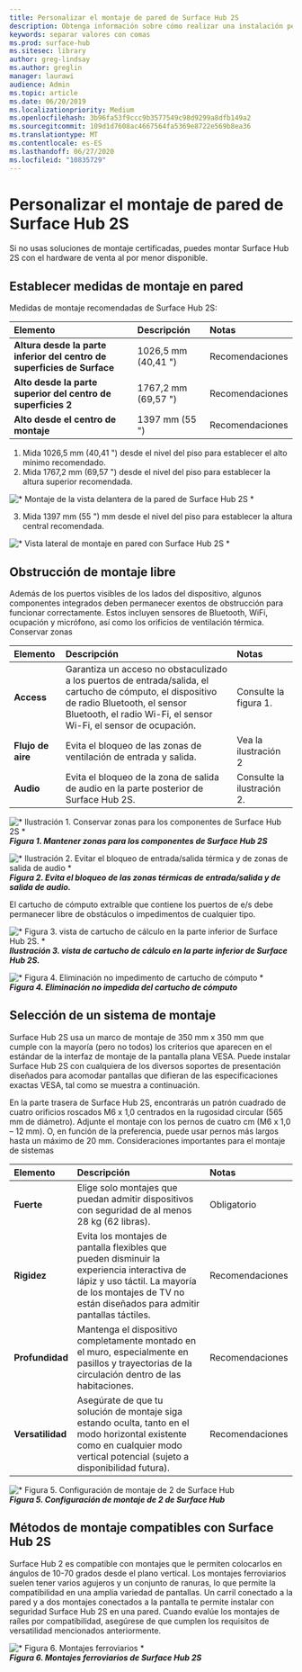 ```yaml
---
title: Personalizar el montaje de pared de Surface Hub 2S
description: Obtenga información sobre cómo realizar una instalación personalizada de Surface Hub 2S.
keywords: separar valores con comas
ms.prod: surface-hub
ms.sitesec: library
author: greg-lindsay
ms.author: greglin
manager: laurawi
audience: Admin
ms.topic: article
ms.date: 06/20/2019
ms.localizationpriority: Medium
ms.openlocfilehash: 3b96fa53f9ccc9b3577549c98d9299a8dfb149a2
ms.sourcegitcommit: 109d1d7608ac4667564fa5369e8722e569b8ea36
ms.translationtype: MT
ms.contentlocale: es-ES
ms.lasthandoff: 06/27/2020
ms.locfileid: "10835729"
---
```

# Personalizar el montaje de pared de Surface Hub 2S

Si no usas soluciones de montaje certificadas, puedes montar Surface Hub 2S con el hardware de venta al por menor disponible.

## Establecer medidas de montaje en pared

Medidas de montaje recomendadas de Surface Hub 2S:

|**Elemento**|**Descripción**|**Notas**|
|:------ |:------------- |:------- |
|**Altura desde la parte inferior del centro de superficies de Surface**| 1026,5 mm (40,41 ") | Recomendaciones |
|**Alto desde la parte superior del centro de superficies 2**| 1767,2 mm (69,57 ") | Recomendaciones |
|**Alto desde el centro de montaje**| 1397 mm (55 ") | Recomendaciones |

1. Mida 1026,5 mm (40,41 ") desde el nivel del piso para establecer el alto mínimo recomendado.
2. Mida 1767,2 mm (69,57 ") desde el nivel del piso para establecer la altura superior recomendada.

![* Montaje de la vista delantera de la pared de Surface Hub 2S *](images/sh2-wall-front.png) <br>

3. Mida 1397 mm (55 ") mm desde el nivel del piso para establecer la altura central recomendada.

![* Vista lateral de montaje en pared con Surface Hub 2S *](images/sh2-wall-side.png) <br>

## Obstrucción de montaje libre

Además de los puertos visibles de los lados del dispositivo, algunos componentes integrados deben permanecer exentos de obstrucción para funcionar correctamente. Estos incluyen sensores de Bluetooth, WiFi, ocupación y micrófono, así como los orificios de ventilación térmica.
Conservar zonas

|**Elemento**|**Descripción**|**Notas**|
|:---- |:----------- |:----- |
|**Access**| Garantiza un acceso no obstaculizado a los puertos de entrada/salida, el cartucho de cómputo, el dispositivo de radio Bluetooth, el sensor Bluetooth, el radio Wi-Fi, el sensor Wi-Fi, el sensor de ocupación. | Consulte la figura 1. |
|**Flujo de aire**| Evita el bloqueo de las zonas de ventilación de entrada y salida. | Vea la ilustración 2  |
|**Audio**| Evita el bloqueo de la zona de salida de audio en la parte posterior de Surface Hub 2S. | Consulte la ilustración 2. |

![* Ilustración 1. Conservar zonas para los componentes de Surface Hub 2S *](images/sh2-keepout-zones.png) <br>
***Figura 1. Mantener zonas para los componentes de Surface Hub 2S***

![* Ilustración 2. Evitar el bloqueo de entrada/salida térmica y de zonas de salida de audio *](images/sh2-thermal-audio.png) <br>
***Figura 2. Evita el bloqueo de las zonas térmicas de entrada/salida y de salida de audio.<br>***

El cartucho de cómputo extraíble que contiene los puertos de e/s debe permanecer libre de obstáculos o impedimentos de cualquier tipo.

![* Figura 3. vista de cartucho de cálculo en la parte inferior de Surface Hub 2S. *](images/sh2-ports.png) <br>
***Ilustración 3. vista de cartucho de cálculo en la parte inferior de Surface Hub 2S.***

![* Figura 4. Eliminación no impedimento de cartucho de cómputo *](images/sh2-cartridge.png) <br>
***Figura 4. Eliminación no impedida del cartucho de cómputo***

## Selección de un sistema de montaje

Surface Hub 2S usa un marco de montaje de 350 mm x 350 mm que cumple con la mayoría (pero no todos) los criterios que aparecen en el estándar de la interfaz de montaje de la pantalla plana VESA. Puede instalar Surface Hub 2S con cualquiera de los diversos soportes de presentación diseñados para acomodar pantallas que difieran de las especificaciones exactas VESA, tal como se muestra a continuación.

En la parte trasera de Surface Hub 2S, encontrarás un patrón cuadrado de cuatro orificios roscados M6 x 1,0 centrados en la rugosidad circular (565 mm de diámetro). Adjunte el montaje con los pernos de cuatro cm (M6 x 1,0 – 12 mm). O, en función de la preferencia, puede usar pernos más largos hasta un máximo de 20 mm.
Consideraciones importantes para el montaje de sistemas

|**Elemento**|**Descripción**|**Notas**|
|:------ |:------------- |:------- |
|**Fuerte**| Elige solo montajes que puedan admitir dispositivos con seguridad de al menos 28 kg (62 libras). | Obligatorio |
|**Rigidez**| Evita los montajes de pantalla flexibles que pueden disminuir la experiencia interactiva de lápiz y uso táctil. La mayoría de los montajes de TV no están diseñados para admitir pantallas táctiles. | Recomendaciones |
|**Profundidad**| Mantenga el dispositivo completamente montado en el muro, especialmente en pasillos y trayectorias de la circulación dentro de las habitaciones.| Recomendaciones |
|**Versatilidad**| Asegúrate de que tu solución de montaje siga estando oculta, tanto en el modo horizontal existente como en cualquier modo vertical potencial (sujeto a disponibilidad futura). | Recomendaciones |

![* Figura 5. Configuración de montaje de 2 de Surface Hub](images/sh2-mount-config.png) <br>
***Figura 5. Configuración de montaje de 2 de Surface Hub***

## Métodos de montaje compatibles con Surface Hub 2S

Surface Hub 2 es compatible con montajes que le permiten colocarlos en ángulos de 10-70 grados desde el plano vertical. Los montajes ferroviarios suelen tener varios agujeros y un conjunto de ranuras, lo que permite la compatibilidad en una amplia variedad de pantallas. Un carril conectado a la pared y a dos montajes conectados a la pantalla te permite instalar con seguridad Surface Hub 2S en una pared. Cuando evalúe los montajes de raíles por compatibilidad, asegúrese de que cumplen los requisitos de versatilidad mencionados anteriormente.

![* Figura 6. Montajes ferroviarios *](images/h2gen-railmount.png)<br>
***Figura 6. Montajes ferroviarios de Surface Hub 2S***
